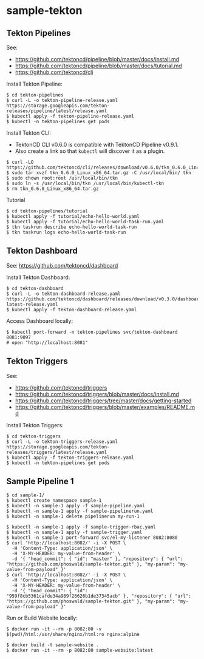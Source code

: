 
# sample-tekton

## Tekton Pipelines

See:
- https://github.com/tektoncd/pipeline/blob/master/docs/install.md
- https://github.com/tektoncd/pipeline/blob/master/docs/tutorial.md
- https://github.com/tektoncd/cli

Install Tekton Pipeline:

~~~
$ cd tekton-pipelines
$ curl -L -o tekton-pipeline-release.yaml https://storage.googleapis.com/tekton-releases/pipeline/latest/release.yaml
$ kubectl apply -f tekton-pipeline-release.yaml
$ kubectl -n tekton-pipelines get pods
~~~

Install Tekton CLI:
- TektonCD CLI v0.6.0 is compatible with TektonCD Pipeline v0.9.1.
- Also create a link so that `kubectl` will discover it as a plugin.

~~~
$ curl -LO https://github.com/tektoncd/cli/releases/download/v0.6.0/tkn_0.6.0_Linux_x86_64.tar.gz
$ sudo tar xvzf tkn_0.6.0_Linux_x86_64.tar.gz -C /usr/local/bin/ tkn
$ sudo chown root:root /usr/local/bin/tkn
$ sudo ln -s /usr/local/bin/tkn /usr/local/bin/kubectl-tkn
$ rm tkn_0.6.0_Linux_x86_64.tar.gz
~~~

Tutorial

~~~
$ cd tekton-pipelines/tutorial
$ kubectl apply -f tutorial/echo-hello-world.yaml
$ kubectl apply -f tutorial/echo-hello-world-task-run.yaml 
$ tkn taskrun describe echo-hello-world-task-run
$ tkn taskrun logs echo-hello-world-task-run
~~~

## Tekton Dashboard

See: https://github.com/tektoncd/dashboard

Install Tekton Dashboard:

~~~
$ cd tekton-dashboard
$ curl -L -o tekton-dashboard-release.yaml https://github.com/tektoncd/dashboard/releases/download/v0.3.0/dashboard-latest-release.yaml
$ kubectl apply -f tekton-dashboard-release.yaml
~~~

Access Dashboard locally:

~~~
$ kubectl port-forward -n tekton-pipelines svc/tekton-dashboard 8081:9097
# open "http://localhost:8081"
~~~

## Tekton Triggers

See: 
- https://github.com/tektoncd/triggers
- https://github.com/tektoncd/triggers/blob/master/docs/install.md
- https://github.com/tektoncd/triggers/tree/master/docs/getting-started
- https://github.com/tektoncd/triggers/blob/master/examples/README.md

Install Tekton Triggers:

~~~
$ cd tekton-triggers
$ curl -L -o tekton-triggers-release.yaml https://storage.googleapis.com/tekton-releases/triggers/latest/release.yaml
$ kubectl apply -f tekton-triggers-release.yaml
$ kubectl -n tekton-pipelines get pods
~~~

## Sample Pipeline 1

~~~
$ cd sample-1/
$ kubectl create namespace sample-1
$ kubectl -n sample-1 apply -f sample-pipeline.yaml
$ kubectl -n sample-1 apply -f sample-pipelinerun.yaml
$ kubectl -n sample-1 delete pipelinerun my-run-1

$ kubectl -n sample-1 apply -f sample-trigger-rbac.yaml
$ kubectl -n sample-1 apply -f sample-trigger.yaml
$ kubectl -n sample-1 port-forward svc/el-my-listener 8082:8080
$ curl 'http://localhost:8082/' -i -X POST \
  -H 'Content-Type: application/json' \
  -H 'X-MY-HEADER: my-value-from-header' \
  -d '{ "head_commit": { "id": "master" }, "repository": { "url": "https://github.com/phoswald/sample-tekton.git" }, "my-param": "my-value-from-payload" }'
$ curl 'http://localhost:8082/' -i -X POST \
  -H 'Content-Type: application/json' \
  -H 'X-MY-HEADER: my-value-from-header' \
  -d '{ "head_commit": { "id": "959f8cb5361cafde34a989f26626b1de37345acb" }, "repository": { "url": "https://github.com/phoswald/sample-tekton.git" }, "my-param": "my-value-from-payload" }'
~~~

Run or Build Website locally:

~~~
$ docker run -it --rm -p 8082:80 -v $(pwd)/html:/usr/share/nginx/html:ro nginx:alpine

$ docker build -t sample-website . 
$ docker run -it --rm -p 8082:80 sample-website:latest
~~~
